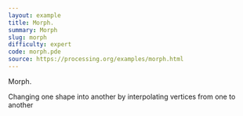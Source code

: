 ```yaml
---
layout: example
title: Morph.
summary: Morph
slug: morph
difficulty: expert
code: morph.pde
source: https://processing.org/examples/morph.html
---
```


Morph. 

 Changing one shape into another by interpolating vertices from one to another
